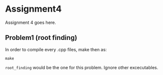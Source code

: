 # Assignment4

Assignment 4 goes here.  

## Problem1 (root finding)  

In order to compile every .cpp files, make then as:  
```
make
```
`root_finding` would be the one for this problem. Ignore other excecutables.
